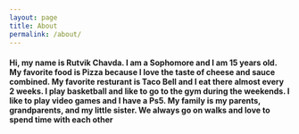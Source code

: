 ```yaml
---
layout: page
title: About
permalink: /about/
---
```


#### Hi, my name is Rutvik Chavda. I am a Sophomore and I am 15 years old. My favorite food is Pizza because I love the taste of cheese and sauce combined. My favorite resturant is Taco Bell and I eat there almost every 2 weeks. I play basketball and like to go to the gym during the weekends. I like to play video games and I have a Ps5. My family is my parents, grandparents, and my little sister. We always go on walks and love to spend time with each other

> 